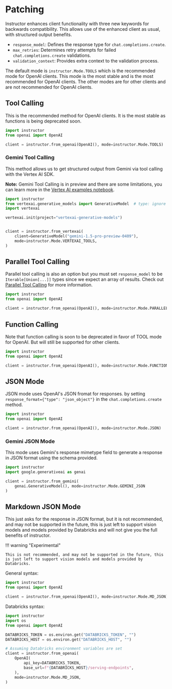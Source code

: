 # Patching

Instructor enhances client functionality with three new keywords for backwards compatibility. This allows use of the enhanced client as usual, with structured output benefits.

- `response_model`: Defines the response type for `chat.completions.create`.
- `max_retries`: Determines retry attempts for failed `chat.completions.create` validations.
- `validation_context`: Provides extra context to the validation process.

The default mode is `instructor.Mode.TOOLS` which is the recommended mode for OpenAI clients. This mode is the most stable and is the most recommended for OpenAI clients. The other modes are for other clients and are not recommended for OpenAI clients.

## Tool Calling

This is the recommended method for OpenAI clients. It is the most stable as functions is being deprecated soon.

```python
import instructor
from openai import OpenAI

client = instructor.from_openai(OpenAI(), mode=instructor.Mode.TOOLS)
```

### Gemini Tool Calling

This method allows us to get structured output from Gemini via tool calling with the Vertex AI SDK.

**Note:** Gemini Tool Calling is in preview and there are some limitations, you can learn more in the [Vertex AI examples notebook](../hub/vertexai.md).

```python
import instructor
from vertexai.generative_models import GenerativeModel  # type: ignore
import vertexai

vertexai.init(project="vertexai-generative-models")


client = instructor.from_vertexai(
    client=GenerativeModel("gemini-1.5-pro-preview-0409"),
    mode=instructor.Mode.VERTEXAI_TOOLS,
)
```

## Parallel Tool Calling

Parallel tool calling is also an option but you must set `response_model` to be `Iterable[Union[...]]` types since we expect an array of results. Check out [Parallel Tool Calling](./parallel.md) for more information.

```python
import instructor
from openai import OpenAI

client = instructor.from_openai(OpenAI(), mode=instructor.Mode.PARALLEL_TOOLS)
```

## Function Calling

Note that function calling is soon to be deprecated in favor of TOOL mode for OpenAI. But will still be supported for other clients.

```python
import instructor
from openai import OpenAI

client = instructor.from_openai(OpenAI(), mode=instructor.Mode.FUNCTIONS)
```

## JSON Mode

JSON mode uses OpenAI's JSON fromat for responses. by setting `response_format={"type": "json_object"}` in the `chat.completions.create` method.

```python
import instructor
from openai import OpenAI

client = instructor.from_openai(OpenAI(), mode=instructor.Mode.JSON)
```

### Gemini JSON Mode

This mode uses Gemini's response mimetype field to generate a response in JSON format using the schema provided.

```python
import instructor
import google.generativeai as genai

client = instructor.from_gemini(
    genai.GenerativeModel(), mode=instructor.Mode.GEMINI_JSON
)
```

## Markdown JSON Mode

This just asks for the response in JSON format, but it is not recommended, and may not be supported in the future, this is just left to support vision models and models provided by Databricks and will not give you the full benefits of instructor.

!!! warning "Experimental"

    This is not recommended, and may not be supported in the future, this is just left to support vision models and models provided by Databricks.

General syntax:

```python
import instructor
from openai import OpenAI

client = instructor.from_openai(OpenAI(), mode=instructor.Mode.MD_JSON)
```

Databricks syntax:

```python
import instructor
import os
from openai import OpenAI

DATABRICKS_TOKEN = os.environ.get("DATABRICKS_TOKEN", "")
DATABRICKS_HOST = os.environ.get("DATABRICKS_HOST", "")

# Assuming Databricks environment variables are set
client = instructor.from_openai(
    OpenAI(
        api_key=DATABRICKS_TOKEN,
        base_url=f"{DATABRICKS_HOST}/serving-endpoints",
    ),
    mode=instructor.Mode.MD_JSON,
)
```
